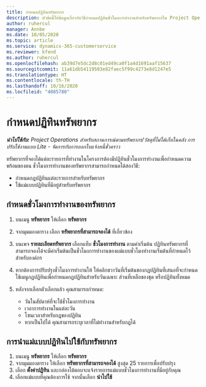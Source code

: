 ```yaml
---
title: กำหนดปฏิทินทรัพยากร
description: หัวข้อนี้ให้ข้อมูลเกี่ยวกับวิธีกำหนดปฏิทินชั่วโมงการทำงานสำหรับทรัพยากรใน Project Operations
author: ruhercul
manager: Annbe
ms.date: 10/05/2020
ms.topic: article
ms.service: dynamics-365-customerservice
ms.reviewer: kfend
ms.author: ruhercul
ms.openlocfilehash: ab39d7e5dc2d8c01ed49ca0f1a4d1691aaf15637
ms.sourcegitcommit: 11a61db54119503e82faec5f99c4273e8d1247e5
ms.translationtype: HT
ms.contentlocale: th-TH
ms.lasthandoff: 10/16/2020
ms.locfileid: "4085780"
---
```

# <a name="define-resource-calendars"></a>กำหนดปฏิทินทรัพยากร

_**นำไปใช้กับ:** Project Operations สำหรับสถานการณ์ตามทรัพยากร/วัสดุที่ไม่ได้เก็บในคลัง การปรับใช้งานแบบ Lite - จัดการกับการออกใบแจ้งหนี้ชั่วคราว_

ทรัพยากรที่จองได้แต่ละรายการที่ทำงานในโครงการต้องมีปฏิทินชั่วโมงการทำงานเพื่อกำหนดความพร้อมของตน ชั่วโมงการทำงานของทรัพยากรสามารถกำหนดได้สองวิธี: 

   - กำหนดกฎปฏิทินแต่ละรายการสำหรับทรัพยากร
   - ใช้แม่แบบปฏิทินที่มีอยู่สำหรับทรัพยากร

## <a name="define-a-resources-working-hours"></a>กำหนดชั่วโมงการทำงานของทรัพยากร

1. บนเมนู **ทรัพยากร** ให้เลือก **ทรัพยากร**
2. จากมุมมองตาราง เลือก **ทรัพยากรที่สามารถจองได้** ที่เกี่ยวข้อง
3. บนเพจ **รายละเอียดทรัพยากร** เลือกแท็บ **ชั่วโมงการทำงาน** ตามค่าเริ่มต้น ปฏิทินทรัพยากรที่สามารถจองได้จะมีค่าเริ่มต้นเป็นชั่วโมงการทำงานของแม่แบบชั่วโมงทำงานเริ่มต้นที่กำหนดไว้สำหรับองค์กร
4. หากต้องการปรับปรุงชั่วโมงการทำงานให้ ให้คลิกขวาวันที่เริ่มต้นของกฎปฏิทินที่เสนอที่จะกำหนด ใช้เมนูกฎปฏิทินเพื่อกำหนดกฎปฏิทินสำหรับวันเฉพาะ ส่วนที่เหลือของชุด หรือปฏิทินทั้งหมด
5. หลังจากเลือกตัวเลือกแล้ว คุณสามารถกำหนด:

    - วันในสัปดาห์ที่จะใช้ชั่วโมงการทำงาน
    - เวลาการทำงานในแต่ละวัน
    - โซนเวลาสำหรับกฎของปฏิทิน
    - หากเป็นไปได้ คุณสามารถระบุเวลาที่ไม่ทำงานสำหรับกฎได้

## <a name="applying-a-calendar-template-to-a-resource"></a>การนำแม่แบบปฏิทินไปใช้กับทรัพยากร

1. บนเมนู **ทรัพยากร** ให้เลือก **ทรัพยากร**
2. จากมุมมองตาราง ให้เลือก **ทรัพยากรที่สามารถจองได้** สูงสุด 25 รายการเพื่อปรับปรุง
3. เลือก **ตั้งค่าปฏิทิน** และกล่องโต้ตอบจะแจ้งรายการแม่แบบชั่วโมงการทำงานที่มีอยู่กับคุณ
4. เลือกแม่แบบที่คุณต้องการใช้ จากนั้นเลือก **นำไปใช้**
